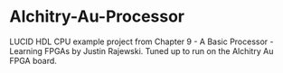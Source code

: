# Alchitry-Au-Processor
LUCID HDL CPU example project from Chapter 9 - A Basic Processor - Learning FPGAs by Justin Rajewski.  Tuned up to run on the Alchitry Au FPGA board.
